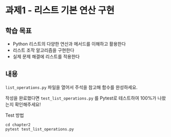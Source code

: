 # 과제1 - 리스트 기본 연산 구현

## 학습 목표

- Python 리스트의 다양한 연산과 메서드를 이해하고 활용한다
- 리스트 조작 알고리즘을 구현한다
- 실제 문제 해결에 리스트를 적용한다

## 내용

`list_operations.py` 파일을 열어서 주석을 참고해 함수를 완성하세요.

작성을 완료했다면 `test_list_operations.py` 를 Pytest로 테스트하여 100%가 나왔는지 확인해주세요!

Test 방법

```shell
cd chapter2
pytest test_list_operations.py
```

